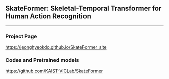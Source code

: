 ## SkateFormer: Skeletal-Temporal Transformer for Human Action Recognition

---
### Project Page

https://jeonghyeokdo.github.io/SkateFormer_site

### Codes and Pretrained models

https://github.com/KAIST-VICLab/SkateFormer
